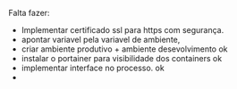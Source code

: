 Falta fazer:


- Implementar certificado ssl para https com segurança.
- apontar variavel pela variavel de ambiente, 
- criar ambiente produtivo + ambiente desevolvimento ok 
- instalar o portainer para visibilidade dos containers ok
- implementar interface no processo. ok
- 
